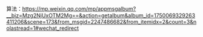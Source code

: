 算法：https://mp.weixin.qq.com/mp/appmsgalbum?__biz=Mzg2NjUxOTM2Mg==&action=getalbum&album_id=1750069329263411206&scene=173&from_msgid=2247486682&from_itemidx=2&count=3&nolastread=1#wechat_redirect